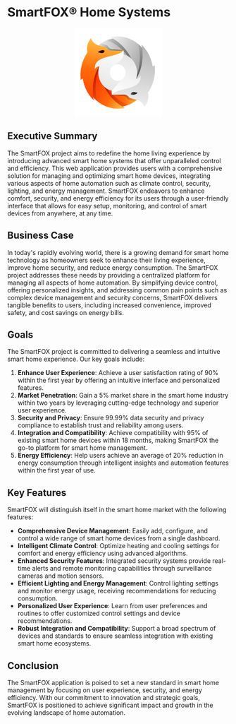 # SmartFOX® Home Systems

<p align="center">
  <img src="assets/SFX.png" alt="Logo" width="200" height="200">
</p>


## Executive Summary

The SmartFOX project aims to redefine the home living experience by introducing advanced smart home systems that offer unparalleled control and efficiency. This web application provides users with a comprehensive solution for managing and optimizing smart home devices, integrating various aspects of home automation such as climate control, security, lighting, and energy management. SmartFOX endeavors to enhance comfort, security, and energy efficiency for its users through a user-friendly interface that allows for easy setup, monitoring, and control of smart devices from anywhere, at any time.

## Business Case

In today's rapidly evolving world, there is a growing demand for smart home technology as homeowners seek to enhance their living experience, improve home security, and reduce energy consumption. The SmartFOX project addresses these needs by providing a centralized platform for managing all aspects of home automation. By simplifying device control, offering personalized insights, and addressing common pain points such as complex device management and security concerns, SmartFOX delivers tangible benefits to users, including increased convenience, improved safety, and cost savings on energy bills.

## Goals

The SmartFOX project is committed to delivering a seamless and intuitive smart home experience. Our key goals include:

1. **Enhance User Experience**: Achieve a user satisfaction rating of 90% within the first year by offering an intuitive interface and personalized features.
2. **Market Penetration**: Gain a 5% market share in the smart home industry within two years by leveraging cutting-edge technology and superior user experience.
3. **Security and Privacy**: Ensure 99.99% data security and privacy compliance to establish trust and reliability among users.
4. **Integration and Compatibility**: Achieve compatibility with 95% of existing smart home devices within 18 months, making SmartFOX the go-to platform for smart home management.
5. **Energy Efficiency**: Help users achieve an average of 20% reduction in energy consumption through intelligent insights and automation features within the first year of use.

## Key Features

SmartFOX will distinguish itself in the smart home market with the following features:

- **Comprehensive Device Management**: Easily add, configure, and control a wide range of smart home devices from a single dashboard.
- **Intelligent Climate Control**: Optimize heating and cooling settings for comfort and energy efficiency using advanced algorithms.
- **Enhanced Security Features**: Integrated security systems provide real-time alerts and remote monitoring capabilities through surveillance cameras and motion sensors.
- **Efficient Lighting and Energy Management**: Control lighting settings and monitor energy usage, receiving recommendations for reducing consumption.
- **Personalized User Experience**: Learn from user preferences and routines to offer customized control settings and device recommendations.
- **Robust Integration and Compatibility**: Support a broad spectrum of devices and standards to ensure seamless integration with existing smart home ecosystems.

## Conclusion

The SmartFOX application is poised to set a new standard in smart home management by focusing on user experience, security, and energy efficiency. With our commitment to innovation and strategic goals, SmartFOX is positioned to achieve significant impact and growth in the evolving landscape of home automation.

